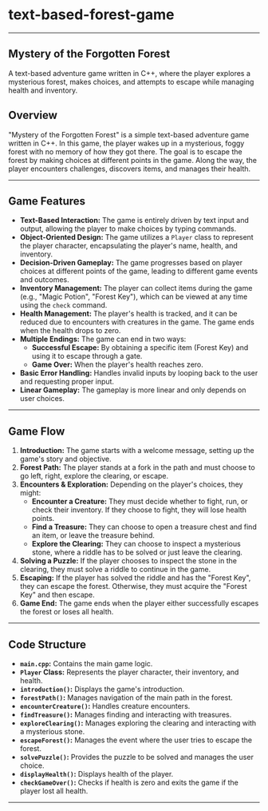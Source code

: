 # text-based-forest-game

---
## Mystery of the Forgotten Forest

A text-based adventure game written in C++, where the player explores a mysterious forest, makes choices, and attempts to escape while managing health and inventory.

## Overview

"Mystery of the Forgotten Forest" is a simple text-based adventure game written in C++. In this game, the player wakes up in a mysterious, foggy forest with no memory of how they got there. The goal is to escape the forest by making choices at different points in the game. Along the way, the player encounters challenges, discovers items, and manages their health.

---
## Game Features

*   **Text-Based Interaction:** The game is entirely driven by text input and output, allowing the player to make choices by typing commands.
*   **Object-Oriented Design:** The game utilizes a `Player` class to represent the player character, encapsulating the player's name, health, and inventory.
*   **Decision-Driven Gameplay:** The game progresses based on player choices at different points of the game, leading to different game events and outcomes.
*   **Inventory Management:** The player can collect items during the game (e.g., "Magic Potion", "Forest Key"), which can be viewed at any time using the `check` command.
*   **Health Management:** The player's health is tracked, and it can be reduced due to encounters with creatures in the game. The game ends when the health drops to zero.
*   **Multiple Endings:** The game can end in two ways:
    *   **Successful Escape:** By obtaining a specific item (Forest Key) and using it to escape through a gate.
    *   **Game Over:** When the player's health reaches zero.
*   **Basic Error Handling:** Handles invalid inputs by looping back to the user and requesting proper input.
*   **Linear Gameplay:** The gameplay is more linear and only depends on user choices.

---
## Game Flow

1.  **Introduction:** The game starts with a welcome message, setting up the game's story and objective.
2.  **Forest Path:** The player stands at a fork in the path and must choose to go left, right, explore the clearing, or escape.
3.  **Encounters & Exploration:** Depending on the player's choices, they might:
    *   **Encounter a Creature:** They must decide whether to fight, run, or check their inventory. If they choose to fight, they will lose health points.
    *   **Find a Treasure:** They can choose to open a treasure chest and find an item, or leave the treasure behind.
    *   **Explore the Clearing:** They can choose to inspect a mysterious stone, where a riddle has to be solved or just leave the clearing.
4.   **Solving a Puzzle:** If the player chooses to inspect the stone in the clearing, they must solve a riddle to continue in the game.
5.   **Escaping:** If the player has solved the riddle and has the "Forest Key", they can escape the forest. Otherwise, they must acquire the "Forest Key" and then escape.
6.  **Game End:** The game ends when the player either successfully escapes the forest or loses all health.

---
## Code Structure

*   **`main.cpp`:** Contains the main game logic.
*   **`Player` Class:** Represents the player character, their inventory, and health.
*   **`introduction()`:** Displays the game's introduction.
*   **`forestPath()`:** Manages navigation of the main path in the forest.
*   **`encounterCreature()`:** Handles creature encounters.
*   **`findTreasure()`:** Manages finding and interacting with treasures.
*   **`exploreClearing()`:** Manages exploring the clearing and interacting with a mysterious stone.
*    **`escapeForest()`:** Manages the event where the user tries to escape the forest.
*   **`solvePuzzle()`:** Provides the puzzle to be solved and manages the user choice.
*   **`displayHealth()`:** Displays health of the player.
*   **`checkGameOver()`:** Checks if health is zero and exits the game if the player lost all health.

---

